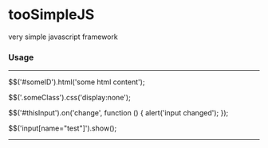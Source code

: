 # tooSimpleJS
very simple javascript framework

### Usage
***
$$('#someID').html('some html content');

$$('.someClass').css('display:none');

$$('#thisInput').on('change', function () {
  alert('input changed');
});

$$('input[name="test"]').show();
***
